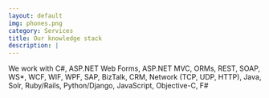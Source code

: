 ```yaml
---
layout: default
img: phones.png
category: Services
title: Our knowledge stack
description: |
---
```

We work with C#, ASP.NET Web Forms, ASP.NET MVC, ORMs, REST, SOAP, WS*, WCF, WIF, WPF, SAP, BizTalk, CRM, Network (TCP, UDP, HTTP), Java, Solr, Ruby/Rails, Python/Django, JavaScript, Objective-C, F#